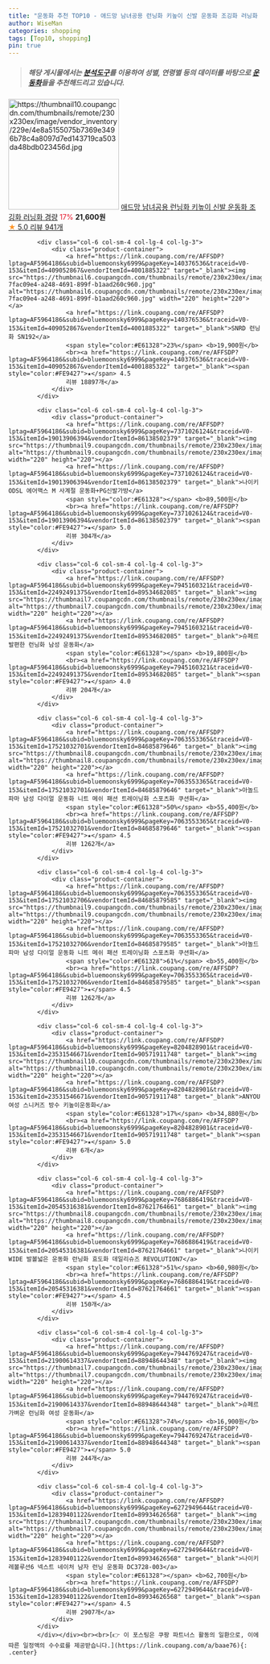 ```yaml
---
title: "운동화 추천 TOP10 - 애드망 남녀공용 런닝화 키높이 신발 운동화 조깅화 러닝화 경량"
author: WiseMan
categories: shopping
tags: [Top10, shopping]
pin: true
---
```


> ##### 해당 게시물에서는 [**분석도구**](https://itemscout.io/)를 이용하여 **성별**, **연령별** 등의 데이터를 바탕으로 [**운동화**](https://link.coupang.com/a/baae76)들을 추천해드리고 있습니다.
<div class="container"><div class="row">
            <div class="col-6 col-sm-4 col-lg-4 col-lg-3">
                <div class="product-container">
                    <a href="https://link.coupang.com/re/AFFSDP?lptag=AF5964186&subid=bluemoonsky6999&pageKey=8129313643&traceid=V0-153&itemId=23083660123&vendorItemId=90117147768" target="_blank"><img src="https://thumbnail10.coupangcdn.com/thumbnails/remote/230x230ex/image/vendor_inventory/229e/4e8a5155075b7369e3496b78c4a8097d7ed143719ca503da48bdb023456d.jpg" alt="https://thumbnail10.coupangcdn.com/thumbnails/remote/230x230ex/image/vendor_inventory/229e/4e8a5155075b7369e3496b78c4a8097d7ed143719ca503da48bdb023456d.jpg" width="220" height="220"></a>
                    <a href="https://link.coupang.com/re/AFFSDP?lptag=AF5964186&subid=bluemoonsky6999&pageKey=8129313643&traceid=V0-153&itemId=23083660123&vendorItemId=90117147768" target="_blank">애드망 남녀공용 런닝화 키높이 신발 운동화 조깅화 러닝화 경량</a>
                    <span style="color:#E61328">17%</span> <b>21,600원</b>
                    <br><a href="https://link.coupang.com/re/AFFSDP?lptag=AF5964186&subid=bluemoonsky6999&pageKey=8129313643&traceid=V0-153&itemId=23083660123&vendorItemId=90117147768" target="_blank"><span style="color:#FE9427">★</span> 5.0
                    리뷰 941개</a>
                </div>
            </div>
            
            <div class="col-6 col-sm-4 col-lg-4 col-lg-3">
                <div class="product-container">
                    <a href="https://link.coupang.com/re/AFFSDP?lptag=AF5964186&subid=bluemoonsky6999&pageKey=140376536&traceid=V0-153&itemId=409052867&vendorItemId=4001885322" target="_blank"><img src="https://thumbnail6.coupangcdn.com/thumbnails/remote/230x230ex/image/retail/images/463318410326392-7fac09e4-a248-4691-899f-b1aad260c960.jpg" alt="https://thumbnail6.coupangcdn.com/thumbnails/remote/230x230ex/image/retail/images/463318410326392-7fac09e4-a248-4691-899f-b1aad260c960.jpg" width="220" height="220"></a>
                    <a href="https://link.coupang.com/re/AFFSDP?lptag=AF5964186&subid=bluemoonsky6999&pageKey=140376536&traceid=V0-153&itemId=409052867&vendorItemId=4001885322" target="_blank">SNRD 런닝화 SN192</a>
                    <span style="color:#E61328">23%</span> <b>19,900원</b>
                    <br><a href="https://link.coupang.com/re/AFFSDP?lptag=AF5964186&subid=bluemoonsky6999&pageKey=140376536&traceid=V0-153&itemId=409052867&vendorItemId=4001885322" target="_blank"><span style="color:#FE9427">★</span> 4.5
                    리뷰 18897개</a>
                </div>
            </div>
            
            <div class="col-6 col-sm-4 col-lg-4 col-lg-3">
                <div class="product-container">
                    <a href="https://link.coupang.com/re/AFFSDP?lptag=AF5964186&subid=bluemoonsky6999&pageKey=7371026124&traceid=V0-153&itemId=19013906394&vendorItemId=86138502379" target="_blank"><img src="https://thumbnail9.coupangcdn.com/thumbnails/remote/230x230ex/image/vendor_inventory/9f4a/af6b72beb0fc62b74f3fa9e6baaff66060d59b851b30a42c5829e6613908.jpg" alt="https://thumbnail9.coupangcdn.com/thumbnails/remote/230x230ex/image/vendor_inventory/9f4a/af6b72beb0fc62b74f3fa9e6baaff66060d59b851b30a42c5829e6613908.jpg" width="220" height="220"></a>
                    <a href="https://link.coupang.com/re/AFFSDP?lptag=AF5964186&subid=bluemoonsky6999&pageKey=7371026124&traceid=V0-153&itemId=19013906394&vendorItemId=86138502379" target="_blank">나이키 ODSL 에어맥스 M 사계절 운동화+PG신발가방</a>
                    <span style="color:#E61328"></span> <b>89,500원</b>
                    <br><a href="https://link.coupang.com/re/AFFSDP?lptag=AF5964186&subid=bluemoonsky6999&pageKey=7371026124&traceid=V0-153&itemId=19013906394&vendorItemId=86138502379" target="_blank"><span style="color:#FE9427">★</span> 5.0
                    리뷰 304개</a>
                </div>
            </div>
            
            <div class="col-6 col-sm-4 col-lg-4 col-lg-3">
                <div class="product-container">
                    <a href="https://link.coupang.com/re/AFFSDP?lptag=AF5964186&subid=bluemoonsky6999&pageKey=7945160321&traceid=V0-153&itemId=22492491375&vendorItemId=89534682085" target="_blank"><img src="https://thumbnail7.coupangcdn.com/thumbnails/remote/230x230ex/image/vendor_inventory/9772/08df13f8624c97962e79a31d04ccef81ed66b35c8bd07c1f98d890561315.png" alt="https://thumbnail7.coupangcdn.com/thumbnails/remote/230x230ex/image/vendor_inventory/9772/08df13f8624c97962e79a31d04ccef81ed66b35c8bd07c1f98d890561315.png" width="220" height="220"></a>
                    <a href="https://link.coupang.com/re/AFFSDP?lptag=AF5964186&subid=bluemoonsky6999&pageKey=7945160321&traceid=V0-153&itemId=22492491375&vendorItemId=89534682085" target="_blank">슈페르 발편한 런닝화 남성 운동화</a>
                    <span style="color:#E61328"></span> <b>19,800원</b>
                    <br><a href="https://link.coupang.com/re/AFFSDP?lptag=AF5964186&subid=bluemoonsky6999&pageKey=7945160321&traceid=V0-153&itemId=22492491375&vendorItemId=89534682085" target="_blank"><span style="color:#FE9427">★</span> 4.0
                    리뷰 204개</a>
                </div>
            </div>
            
            <div class="col-6 col-sm-4 col-lg-4 col-lg-3">
                <div class="product-container">
                    <a href="https://link.coupang.com/re/AFFSDP?lptag=AF5964186&subid=bluemoonsky6999&pageKey=7063553365&traceid=V0-153&itemId=17521032701&vendorItemId=84685879646" target="_blank"><img src="https://thumbnail8.coupangcdn.com/thumbnails/remote/230x230ex/image/vendor_inventory/f6c7/4828e0ebaf527ebbeb8df341d8b917863ada6c6a643467997d2557c68c63.jpg" alt="https://thumbnail8.coupangcdn.com/thumbnails/remote/230x230ex/image/vendor_inventory/f6c7/4828e0ebaf527ebbeb8df341d8b917863ada6c6a643467997d2557c68c63.jpg" width="220" height="220"></a>
                    <a href="https://link.coupang.com/re/AFFSDP?lptag=AF5964186&subid=bluemoonsky6999&pageKey=7063553365&traceid=V0-153&itemId=17521032701&vendorItemId=84685879646" target="_blank">아놀드파마 남성 다이얼 운동화 니트 메쉬 패션 트레이닝화 스포츠화 쿠션화</a>
                    <span style="color:#E61328">50%</span> <b>55,400원</b>
                    <br><a href="https://link.coupang.com/re/AFFSDP?lptag=AF5964186&subid=bluemoonsky6999&pageKey=7063553365&traceid=V0-153&itemId=17521032701&vendorItemId=84685879646" target="_blank"><span style="color:#FE9427">★</span> 4.5
                    리뷰 1262개</a>
                </div>
            </div>
            
            <div class="col-6 col-sm-4 col-lg-4 col-lg-3">
                <div class="product-container">
                    <a href="https://link.coupang.com/re/AFFSDP?lptag=AF5964186&subid=bluemoonsky6999&pageKey=7063553365&traceid=V0-153&itemId=17521032706&vendorItemId=84685879585" target="_blank"><img src="https://thumbnail9.coupangcdn.com/thumbnails/remote/230x230ex/image/vendor_inventory/1d04/c2788677df545116014d3f1c8ef431561d0f30ba84e6a69ffcffecf26155.jpg" alt="https://thumbnail9.coupangcdn.com/thumbnails/remote/230x230ex/image/vendor_inventory/1d04/c2788677df545116014d3f1c8ef431561d0f30ba84e6a69ffcffecf26155.jpg" width="220" height="220"></a>
                    <a href="https://link.coupang.com/re/AFFSDP?lptag=AF5964186&subid=bluemoonsky6999&pageKey=7063553365&traceid=V0-153&itemId=17521032706&vendorItemId=84685879585" target="_blank">아놀드파마 남성 다이얼 운동화 니트 메쉬 패션 트레이닝화 스포츠화 쿠션화</a>
                    <span style="color:#E61328">61%</span> <b>55,400원</b>
                    <br><a href="https://link.coupang.com/re/AFFSDP?lptag=AF5964186&subid=bluemoonsky6999&pageKey=7063553365&traceid=V0-153&itemId=17521032706&vendorItemId=84685879585" target="_blank"><span style="color:#FE9427">★</span> 4.5
                    리뷰 1262개</a>
                </div>
            </div>
            
            <div class="col-6 col-sm-4 col-lg-4 col-lg-3">
                <div class="product-container">
                    <a href="https://link.coupang.com/re/AFFSDP?lptag=AF5964186&subid=bluemoonsky6999&pageKey=8204828901&traceid=V0-153&itemId=23531546671&vendorItemId=90571911748" target="_blank"><img src="https://thumbnail10.coupangcdn.com/thumbnails/remote/230x230ex/image/vendor_inventory/7a86/a967969aae2b4215681b4833550b87df0daeb332f460f838eb3877d3f054.jpg" alt="https://thumbnail10.coupangcdn.com/thumbnails/remote/230x230ex/image/vendor_inventory/7a86/a967969aae2b4215681b4833550b87df0daeb332f460f838eb3877d3f054.jpg" width="220" height="220"></a>
                    <a href="https://link.coupang.com/re/AFFSDP?lptag=AF5964186&subid=bluemoonsky6999&pageKey=8204828901&traceid=V0-153&itemId=23531546671&vendorItemId=90571911748" target="_blank">ANYOU 여성 스니커즈 방수 키높이운동화</a>
                    <span style="color:#E61328">17%</span> <b>34,880원</b>
                    <br><a href="https://link.coupang.com/re/AFFSDP?lptag=AF5964186&subid=bluemoonsky6999&pageKey=8204828901&traceid=V0-153&itemId=23531546671&vendorItemId=90571911748" target="_blank"><span style="color:#FE9427">★</span> 5.0
                    리뷰 6개</a>
                </div>
            </div>
            
            <div class="col-6 col-sm-4 col-lg-4 col-lg-3">
                <div class="product-container">
                    <a href="https://link.coupang.com/re/AFFSDP?lptag=AF5964186&subid=bluemoonsky6999&pageKey=7686886419&traceid=V0-153&itemId=20545316381&vendorItemId=87621764661" target="_blank"><img src="https://thumbnail8.coupangcdn.com/thumbnails/remote/230x230ex/image/vendor_inventory/8db6/0e6c60982c71969abc3ebfb244f824fd117b73729c5bf871b859da6bd81f.jpg" alt="https://thumbnail8.coupangcdn.com/thumbnails/remote/230x230ex/image/vendor_inventory/8db6/0e6c60982c71969abc3ebfb244f824fd117b73729c5bf871b859da6bd81f.jpg" width="220" height="220"></a>
                    <a href="https://link.coupang.com/re/AFFSDP?lptag=AF5964186&subid=bluemoonsky6999&pageKey=7686886419&traceid=V0-153&itemId=20545316381&vendorItemId=87621764661" target="_blank">나이키 WIDE 발볼넓은 운동화 런닝화 효도화 데일리슈즈 REVOLUTION7</a>
                    <span style="color:#E61328">51%</span> <b>60,980원</b>
                    <br><a href="https://link.coupang.com/re/AFFSDP?lptag=AF5964186&subid=bluemoonsky6999&pageKey=7686886419&traceid=V0-153&itemId=20545316381&vendorItemId=87621764661" target="_blank"><span style="color:#FE9427">★</span> 4.5
                    리뷰 150개</a>
                </div>
            </div>
            
            <div class="col-6 col-sm-4 col-lg-4 col-lg-3">
                <div class="product-container">
                    <a href="https://link.coupang.com/re/AFFSDP?lptag=AF5964186&subid=bluemoonsky6999&pageKey=7944769247&traceid=V0-153&itemId=21900614337&vendorItemId=88948644348" target="_blank"><img src="https://thumbnail7.coupangcdn.com/thumbnails/remote/230x230ex/image/vendor_inventory/f4bd/471559a92acfb41722843e82ea202b8ed1314bef9b92a739b069618a2dce.png" alt="https://thumbnail7.coupangcdn.com/thumbnails/remote/230x230ex/image/vendor_inventory/f4bd/471559a92acfb41722843e82ea202b8ed1314bef9b92a739b069618a2dce.png" width="220" height="220"></a>
                    <a href="https://link.coupang.com/re/AFFSDP?lptag=AF5964186&subid=bluemoonsky6999&pageKey=7944769247&traceid=V0-153&itemId=21900614337&vendorItemId=88948644348" target="_blank">슈페르 가벼운 런닝화 여성 운동화</a>
                    <span style="color:#E61328">74%</span> <b>16,900원</b>
                    <br><a href="https://link.coupang.com/re/AFFSDP?lptag=AF5964186&subid=bluemoonsky6999&pageKey=7944769247&traceid=V0-153&itemId=21900614337&vendorItemId=88948644348" target="_blank"><span style="color:#FE9427">★</span> 5.0
                    리뷰 244개</a>
                </div>
            </div>
            
            <div class="col-6 col-sm-4 col-lg-4 col-lg-3">
                <div class="product-container">
                    <a href="https://link.coupang.com/re/AFFSDP?lptag=AF5964186&subid=bluemoonsky6999&pageKey=6272949644&traceid=V0-153&itemId=12839401122&vendorItemId=89934626568" target="_blank"><img src="https://thumbnail7.coupangcdn.com/thumbnails/remote/230x230ex/image/vendor_inventory/bf9d/8cd9dbde72986c3698837b3868bb1a70efdafd11b832dff351829358cde4.jpg" alt="https://thumbnail7.coupangcdn.com/thumbnails/remote/230x230ex/image/vendor_inventory/bf9d/8cd9dbde72986c3698837b3868bb1a70efdafd11b832dff351829358cde4.jpg" width="220" height="220"></a>
                    <a href="https://link.coupang.com/re/AFFSDP?lptag=AF5964186&subid=bluemoonsky6999&pageKey=6272949644&traceid=V0-153&itemId=12839401122&vendorItemId=89934626568" target="_blank">나이키 레볼루션6 넥스트 네이처 남자 런닝 운동화 DC3728-003</a>
                    <span style="color:#E61328"></span> <b>62,700원</b>
                    <br><a href="https://link.coupang.com/re/AFFSDP?lptag=AF5964186&subid=bluemoonsky6999&pageKey=6272949644&traceid=V0-153&itemId=12839401122&vendorItemId=89934626568" target="_blank"><span style="color:#FE9427">★</span> 4.5
                    리뷰 2907개</a>
                </div>
            </div>
            </div></div><br><br>[👉 이 포스팅은 쿠팡 파트너스 활동의 일환으로, 이에 따른 일정액의 수수료를 제공받습니다.](https://link.coupang.com/a/baae76){: .center}